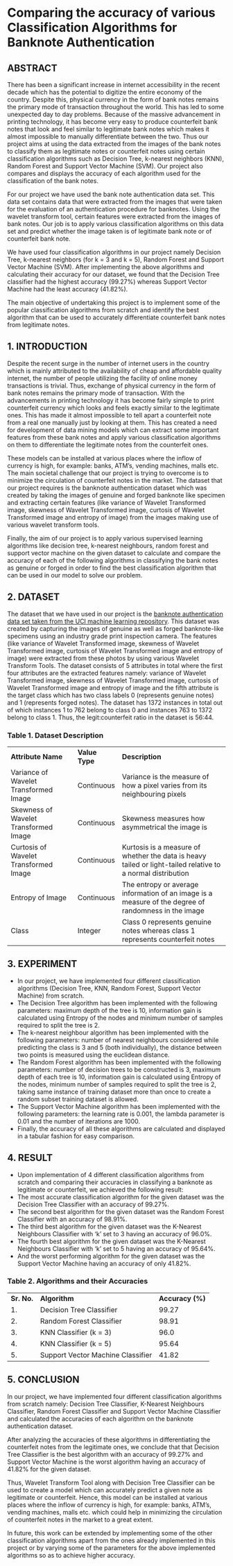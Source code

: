 <!-- Output copied to clipboard! -->

<!-----
NEW: Check the "Suppress top comment" option to remove this info from the output.

Conversion time: 1.489 seconds.


Using this Markdown file:

1. Paste this output into your source file.
2. See the notes and action items below regarding this conversion run.
3. Check the rendered output (headings, lists, code blocks, tables) for proper
   formatting and use a linkchecker before you publish this page.

Conversion notes:

* Docs to Markdown version 1.0β31
* Mon Nov 01 2021 07:52:24 GMT-0700 (PDT)
* Source doc: DM document
* Tables are currently converted to HTML tables.
* This document has images: check for >>>>>  gd2md-html alert:  inline image link in generated source and store images to your server. NOTE: Images in exported zip file from Google Docs may not appear in  the same order as they do in your doc. Please check the images!


WARNING:
You have 10 H1 headings. You may want to use the "H1 -> H2" option to demote all headings by one level.

----->



# Comparing the accuracy of various Classification Algorithms for Banknote Authentication


## ABSTRACT

There has been a significant increase in internet accessibility in the recent decade which has the potential to digitize the entire economy of the country. Despite this, physical currency in the form of bank notes remains the primary mode of transaction throughout the world. This has led to some unexpected day to day problems. Because of the massive advancement in printing technology, it has become very easy to produce counterfeit bank notes that look and feel similar to legitimate bank notes which makes it almost impossible to manually differentiate between the two. Thus our project aims at using the data extracted from the images of the bank notes to classify them as legitimate notes or counterfeit notes using certain classification algorithms such as Decision Tree, k-nearest neighbors (KNN), Random Forest and Support Vector Machine (SVM). Our project also compares and displays the accuracy of each algorithm used for the classification of the bank notes.

For our project we have used the bank note authentication data set. This data set contains data that were extracted from the images that were taken for the evaluation of an authentication procedure for banknotes. Using the wavelet transform tool, certain features were extracted from the images of bank notes. Our job is to apply various classification algorithms on this data set and predict whether the image taken is of legitimate bank note or of counterfeit bank note.

We have used four classification algorithms in our project namely Decision Tree, k-nearest neighbors (for k = 3 and k = 5), Random Forest and Support Vector Machine (SVM). After implementing the above algorithms and calculating their accuracy for our dataset, we found that the Decision Tree classifier had the highest accuracy (99.27%) whereas Support Vector Machine had the least accuracy (41.82%).

The main objective of undertaking this project is to implement some of the popular classification algorithms from scratch and identify the best algorithm that can be used to accurately differentiate counterfeit bank notes from legitimate notes.

	

## 1.  INTRODUCTION

Despite the recent surge in the number of internet users in the country which is mainly attributed to the availability of cheap and affordable quality internet, the number of people utilizing the facility of online money transactions is trivial. Thus, exchange of physical currency in the form of bank notes remains the primary mode of transaction. With the advancements in printing technology it has become fairly simple to print counterfeit currency which looks and feels exactly similar to the legitimate ones. This has made it almost impossible to tell apart a counterfeit note from a real one manually just by looking at them. This has created a need for development of data mining models which can extract some important features from these bank notes and apply various classification algorithms on them to differentiate the legitimate notes from the counterfeit ones.

These models can be installed at various places where the inflow of currency is high, for example: banks, ATM’s, vending machines, malls etc. The main societal challenge that our project is trying to overcome is to minimize the circulation of counterfeit notes in the market. The dataset that our project requires is the banknote authentication dataset which was created by taking the images of genuine and forged banknote like specimen and extracting certain features (like variance of Wavelet Transformed image, skewness of Wavelet Transformed image, curtosis of Wavelet Transformed image and entropy of image) from the images making use of various wavelet transform tools.

Finally, the aim of our project is to apply various supervised learning algorithms like decision tree, k-nearest neighbours, random forest and support vector machine on the given dataset to calculate and compare the accuracy of each of the following algorithms in classifying the bank notes as genuine or forged in order to find the best classification algorithm that can be used in our model to solve our problem.    


## 2.  DATASET

The dataset that we have used in our project is the [banknote authentication data set taken from the UCI machine learning repository](https://archive.ics.uci.edu/ml/datasets/banknote+authentication). This dataset was created by capturing the images of genuine as well as forged banknote-like specimens using an industry grade print inspection camera. The features (like variance of Wavelet Transformed image, skewness of Wavelet Transformed image, curtosis of Wavelet Transformed image and entropy of image) were extracted from these photos by using various Wavelet Transform Tools. The dataset consists of 5 attributes in total where the first four attributes are the extracted features namely: variance of Wavelet Transformed image, skewness of Wavelet Transformed image, curtosis of Wavelet Transformed image and entropy of image and the fifth attribute is the target class which has two class labels 0 (represents genuine notes) and 1 (represents forged notes). The dataset has 1372 instances in total out of which instances 1 to 762 belong to class 0 and instances 763 to 1372 belong to class 1. Thus, the legit:counterfeit ratio in the dataset is 56:44.


### **Table 1. Dataset Description**


<table>
  <tr>
   <td><strong>Attribute Name</strong>
   </td>
   <td><strong>Value Type</strong>
   </td>
   <td><strong>Description</strong>
   </td>
  </tr>
  <tr>
   <td>Variance of Wavelet Transformed Image
   </td>
   <td>Continuous
   </td>
   <td>Variance is the measure of how a pixel varies from its neighbouring pixels
   </td>
  </tr>
  <tr>
   <td>Skewness of Wavelet Transformed Image
   </td>
   <td>Continuous
   </td>
   <td>Skewness measures how asymmetrical the image is
   </td>
  </tr>
  <tr>
   <td>Curtosis of Wavelet Transformed Image
   </td>
   <td>Continuous
   </td>
   <td>Kurtosis is a measure of whether the data is heavy tailed or light-tailed relative to a normal distribution
   </td>
  </tr>
  <tr>
   <td>Entropy of Image
   </td>
   <td>Continuous
   </td>
   <td>The entropy or average information of an image is a measure of the degree of randomness in the image
   </td>
  </tr>
  <tr>
   <td>Class
   </td>
   <td>Integer
   </td>
   <td>Class 0 represents genuine notes whereas class 1 represents counterfeit notes
   </td>
  </tr>
</table>





## 3.  EXPERIMENT

* In our project, we have implemented four different classification algorithms (Decision Tree, KNN, Random Forest, Support Vector Machine) from scratch.
* The Decision Tree algorithm has been implemented with the following parameters: maximum depth of the tree is 10, information gain is calculated using Entropy of the nodes and minimum number of samples required to split the tree is 2.
* The k-nearest neighbour algorithm has been implemented with the following parameters: number of nearest neighbours considered while predicting the class is 3 and 5 (both individually), the distance between two points is measured using the euclidean distance.
* The Random Forest algorithm has been implemented with the following parameters: number of decision trees to be constructed is 3, maximum depth of each tree is 10, information gain is calculated using Entropy of the nodes, minimum number of samples required to split the tree is 2, taking same instance of training dataset more than once to create a random subset training dataset is allowed.
* The Support Vector Machine algorithm has been implemented with the following parameters: the learning rate is 0.001, the lambda parameter is 0.01 and the number of iterations are 1000.
* Finally, the accuracy of all these algorithms are calculated and displayed in a tabular fashion for easy comparison.

## 4.  RESULT

* Upon implementation of 4 different classification algorithms from scratch and comparing their accuracies in classifying a banknote as legitimate or counterfeit, we achieved the following result:
* The most accurate classification algorithm for the given dataset was the Decision Tree Classifier with an accuracy of 99.27%.
* The second best algorithm for the given dataset was the Random Forest Classifier with an accuracy of 98.91%.
* The third best algorithm for the given dataset was the K-Nearest Neighbours Classifier with ‘k’ set to 3 having an accuracy of 96.0%.
* The fourth best algorithm for the given dataset was the K-Nearest Neighbours Classifier with ‘k’ set to 5 having an accuracy of 95.64%.
* And the worst performing algorithm for the given dataset was the Support Vector Machine having an accuracy of only 41.82%.


### **Table 2. Algorithms and their Accuracies**


<table>
  <tr>
   <td><strong>Sr. No.</strong>
   </td>
   <td><strong>Algorithm</strong>
   </td>
   <td><strong>Accuracy (%)</strong>
   </td>
  </tr>
  <tr>
   <td>1.
   </td>
   <td>Decision Tree Classifier
   </td>
   <td> 99.27
   </td>
  </tr>
  <tr>
   <td>2.
   </td>
   <td>Random Forest Classifier
   </td>
   <td>98.91
   </td>
  </tr>
  <tr>
   <td>3.
   </td>
   <td>KNN Classifier (k = 3)
   </td>
   <td>96.0
   </td>
  </tr>
  <tr>
   <td>4.
   </td>
   <td>KNN Classifier (k = 5)
   </td>
   <td>95.64
   </td>
  </tr>
  <tr>
   <td>5.
   </td>
   <td>Support Vector Machine Classifier
   </td>
   <td>41.82
   </td>
  </tr>
</table>





## 5.  CONCLUSION

In our project, we have implemented four different classification algorithms from scratch namely: Decision Tree Classifier, K-Nearest Neighbours Classifier, Random Forest Classifier and Support Vector Machine Classifier and calculated the accuracies of each algorithm on the banknote authentication dataset.

After analyzing the accuracies of these algorithms in differentiating the counterfeit notes from the legitimate ones, we conclude that that Decision Tree Classifier is the best algorithm with an accuracy of  99.27% and Support Vector Machine is the worst algorithm having an accuracy of 41.82% for the given dataset.

Thus, Wavelet Transform Tool along with Decision Tree Classifier can be used to create a model which can accurately predict a given note as legitimate or counterfeit. Hence, this model can be installed at various places where the inflow of currency is high, for example: banks, ATM’s, vending machines, malls etc. which could help in minimizing the circulation of counterfeit notes in the market to a great extent.

In future, this work can be extended by implementing some of the other classification algorithms apart from the ones already implemented in this project or by varying some of the parameters for the above implemented algorithms so as to achieve higher accuracy.
